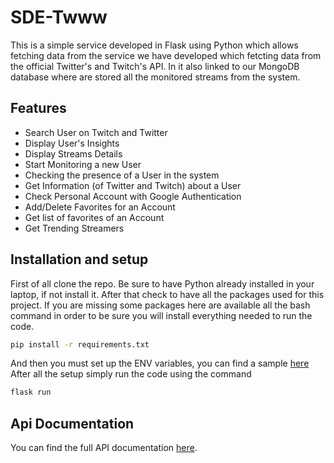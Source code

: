 # SDE-Twww
This is a simple service developed in Flask using Python which allows fetching data from the service we have developed which fetcting data from the official Twitter's and Twitch's API. In it also linked to our MongoDB database where are stored all the monitored streams from the system.

## Features
- Search User on Twitch and Twitter
- Display User's Insights
- Display Streams Details
- Start Monitoring a new User
- Checking the presence of a User in the system
- Get Information (of Twitter and Twitch) about a User
- Check Personal Account with Google Authentication
- Add/Delete Favorites for an Account
- Get list of favorites of an Account
- Get Trending Streamers

## Installation and setup
First of all clone the repo.
Be sure to have Python already installed in your laptop, if not install it.
After that check to have all the packages used for this project.
If you are missing some packages here are available all the bash command in order to be sure you will install everything needed to run the code.

```bash
pip install -r requirements.txt
```

And then you must set up the ENV variables, you can find a sample [here](https://github.com/eliacunegatti/SDE-Twww/blob/main/requirements.txt)
After all the setup simply run the code using the command 
```bash
flask run
```
## Api Documentation
You can find the full API documentation [here](https://deltamangolytica.docs.apiary.io/#reference/0/get-friends-of-user/display-basic-tweets-data).
